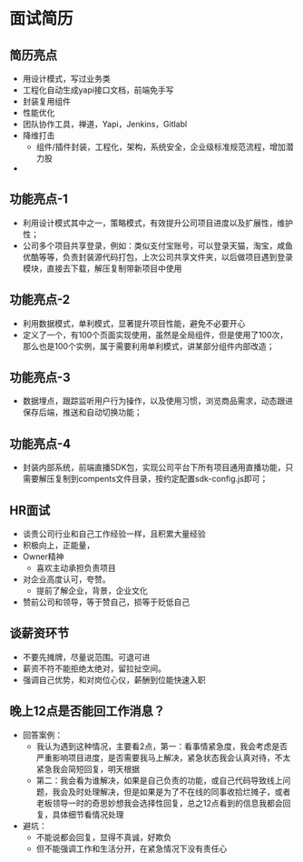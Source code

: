 # 面试简历

## 简历亮点
* 用设计模式，写过业务类
* 工程化自动生成yapi接口文档，前端免手写
* 封装复用组件
* 性能优化
* 团队协作工具，禅道，Yapi，Jenkins，Gitlabl
* 降维打击
  * 组件/插件封装，工程化，架构，系统安全，企业级标准规范流程，增加潜力股
* 

## 功能亮点-1
* 利用设计模式其中之一，策略模式，有效提升公司项目进度以及扩展性，维护性；
* 公司多个项目共享登录，例如：类似支付宝账号，可以登录天猫，淘宝，咸鱼优酷等等，负责封装源代码打包，上次公司共享文件夹，以后做项目遇到登录模块，直接去下载，解压复制带新项目中使用

## 功能亮点-2
* 利用数据模式，单利模式，显著提升项目性能，避免不必要开心
* 定义了一个，有100个页面实现使用，虽然是全局组件，但是使用了100次，那么也是100个实例，属于需要利用单利模式，讲某部分组件内部改造；

## 功能亮点-3
* 数据埋点，跟踪监听用户行为操作，以及使用习惯，浏览商品需求，动态跟进保存后端，推送和自动切换功能；

## 功能亮点-4
* 封装内部系统，前端直播SDK包，实现公司平台下所有项目通用直播功能，只需要解压复制到compents文件目录，按约定配置sdk-config.js即可；


## HR面试
* 谈贵公司行业和自己工作经验一样，且积累大量经验
* 积极向上，正能量，
* Owner精神
  * 喜欢主动承担负责项目
* 对企业高度认可，夸赞。
  * 提前了解企业，背景，企业文化
* 赞前公司和领导，等于赞自己，损等于贬低自己

## 谈薪资环节
* 不要先摊牌，尽量说范围。可退可进
* 薪资不符不能拒绝太绝对，留拉扯空间。
* 强调自己优势，和对岗位心仪，薪酬到位能快速入职

## 晚上12点是否能回工作消息？
* 回答案例：
    * 我认为遇到这种情况，主要看2点，第一：看事情紧急度，我会考虑是否严重影响项目进度，是否需要我马上解决，紧急状态我会认真对待，不太紧急我会简短回复，明天根据
    * 第二：我会看为谁解决，如果是自己负责的功能，或自己代码导致线上问题，我会及时处理解决，但是如果是为了不在线的同事收拾烂摊子，或者老板领导一时的奇思妙想我会选择性回复，总之12点看到的信息我都会回复，具体细节看情况处理
* 避坑：
    * 不能说都会回复，显得不真诚，好欺负
    * 但不能强调工作和生活分开，在紧急情况下没有责任心






